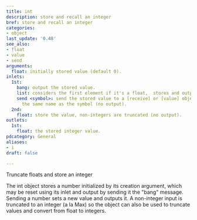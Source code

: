```yaml
---
title: int
description: store and recall an integer
bref: store and recall an integer
categories:
- object
last_update: '0.48'
see_also:
- float
- value
- send
arguments:
  float: initially stored value (default 0).
inlets:
  1st:
    bang: output the stored value.
    list: considers the first element if it's a float,  stores and outputs it.
    send <symbol>: send the stored value to a [receive] or [value] object that has
      the same name as the symbol (no output).
  2nd:
    float: store the value, non-integers are truncated (no output).
outlets:
  1st:
    float: the stored integer value.
pdcategory: General
aliases:
- i
draft: false

---
```

Truncate floats and store an integer

The int object stores a number initialized by its creation argument,  which may be reset using its inlet and output by sending it the "bang" message. Sending a number sets a new value and outputs it. A non-integer input is truncated to an integer (a la Max) so the object can also be used to truncate values and convert from float to integers.
